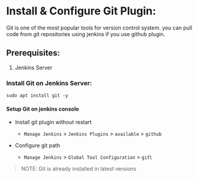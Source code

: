 # Install & Configure Git Plugin:
Git is one of the most popular tools for version control system. you can pull code from git repositories using jenkins if you use github plugin.


## Prerequisites:

1. Jenkins Server

### Install Git on Jenkins Server:
```
sudo apt install git -y
```

#### Setup Git on jenkins console
- Install git plugin without restart  
  - `Manage Jenkins` > `Jenkins Plugins` > `available` > `github`

- Configure git path
  - `Manage Jenkins` > `Global Tool Configuration` > `git`\


> NOTE: Git is already installed in latest versions
